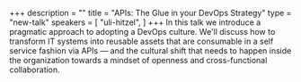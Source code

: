 +++
description = ""
title = "APIs: The Glue in your DevOps Strategy"
type = "new-talk"
speakers = [
        "uli-hitzel",
]
+++
In this talk we introduce a pragmatic approach to adopting a DevOps culture. We'll discuss how to transform IT systems into reusable assets that are consumable in a self service fashion via APIs — and the cultural shift that needs to happen inside the organization towards a mindset of openness and cross-functional collaboration.